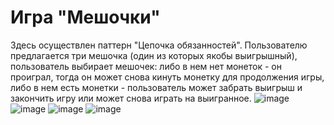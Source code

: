 # Игра "Мешочки"
Здесь осуществлен паттерн "Цепочка обязанностей". 
Пользователю предлагается три мешочка (один из которых якобы выигрышный), пользователь выбирает мешочек: либо в нем нет монеток - он проиграл, тогда он может снова кинуть монетку для продолжения игры, либо  в нем есть монетки -  пользователь может забрать выигрыш и закончить игру или  может снова играть на выигранное.
![image](https://github.com/AnastasiyaShiro/Game/assets/106055098/9fde9d76-5d98-4ea1-890f-45ef7ea7fc5c)
![image](https://github.com/AnastasiyaShiro/Game/assets/106055098/d378ab58-ba20-4ed0-9fdc-b7c468b246b2)
![image](https://github.com/AnastasiyaShiro/Game/assets/106055098/4e620fb4-7b02-4f12-8cdc-e1afad489ae8)
![image](https://github.com/AnastasiyaShiro/Game/assets/106055098/5790eff2-f4bb-4591-84fd-98851e7d9e76)
